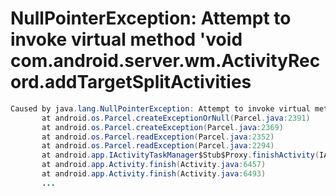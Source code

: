 
# NullPointerException: Attempt to invoke virtual method 'void com.android.server.wm.ActivityRecord.addTargetSplitActivities

```java
Caused by java.lang.NullPointerException: Attempt to invoke virtual method 'void com.android.server.wm.ActivityRecord.addTargetSplitActivities(com.android.server.wm.ActivityRecord)' on a null object reference
       at android.os.Parcel.createExceptionOrNull(Parcel.java:2391)
       at android.os.Parcel.createException(Parcel.java:2369)
       at android.os.Parcel.readException(Parcel.java:2352)
       at android.os.Parcel.readException(Parcel.java:2294)
       at android.app.IActivityTaskManager$Stub$Proxy.finishActivity(IActivityTaskManager.java:5047)
       at android.app.Activity.finish(Activity.java:6457)
       at android.app.Activity.finish(Activity.java:6493)
       ...
```
<!--stackedit_data:
eyJoaXN0b3J5IjpbLTUzNzU4NjQ1NV19
-->